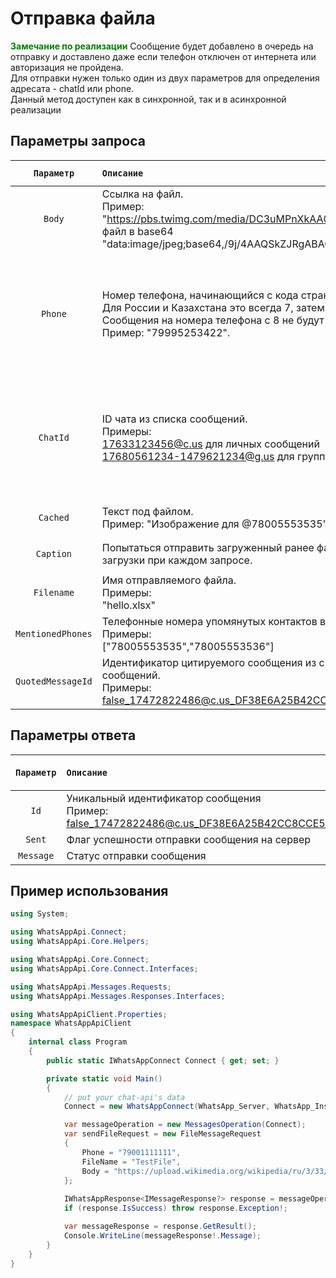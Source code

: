 ﻿# Отправка файла
**<span style="color:green">Замечание по реализации</span>** Сообщение будет добавлено в очередь на отправку и доставлено даже если телефон отключен от интернета или авторизация не пройдена.<br>
Для отправки нужен только один из двух параметров для определения адресата - chatId или phone.<br/>
Данный метод доступен как в синхронной, так и в асинхронной реализации

## Параметры запроса
| `Параметр` | `Описание`                        | `Тип данных параметра` | `Обязательный параметр` |
|:----------:|:----------------------------------|:----------------------:|:-----------------------:|
|  `Body`    | Ссылка на файл. <br/>Пример: "https://pbs.twimg.com/media/DC3uMPnXkAA0fK9.jpg" или <br/> файл в base64 "data:image/jpeg;base64,/9j/4AAQSkZJRgABAQ..."| `String` | <ul><li>- [x] </li></ul> |
|  `Phone`   | Номер телефона, начинающийся с кода страны. <br/> Для России и Казахстана это всегда 7, затем 10 цифр. <br/> Сообщения на номера телефона с 8 не будут доставлены. <br/> Пример: "79995253422". | `String` | <ul><li>- [x] Указан только Phone</li><li>- [ ] Указан только ChatId</li></ul> |
|  `ChatId`  | ID чата из списка сообщений. <br/> Примеры: <br/> 17633123456@c.us для личных сообщений<br/> 17680561234-1479621234@g.us для группы. | `String` | <ul><li>- [x] Указан только ChatId</li><li>- [ ] Указан только Phone</li></ul> |
|  `Cached`  | Текст под файлом. <br/> Пример: "Изображение для @78005553535". | `String` | <ul><li>- [ ] </li></ul> |
|  `Caption` | Попытаться отправить загруженный ранее файл вместо загрузки при каждом запросе. | `String` | <ul><li>- [ ] </li></ul> |
|  `Filename`| Имя отправляемого файла. <br/> Примеры: <br/> "hello.xlsx" | `String` | <ul><li>- [x] </li></ul> |
|  `MentionedPhones`  | Телефонные номера упомянутых контактов в массиве. <br/> Примеры: <br/> ["78005553535","78005553536"] | `MentionedPhonesCollection` | <ul><li>- [ ] </li></ul> |
|  `QuotedMessageId`  | Идентификатор цитируемого сообщения из списка сообщений. <br/> Примеры: <br/> false_17472822486@c.us_DF38E6A25B42CC8CCE57EC40F | `String` | <ul><li>- [ ] </li></ul> |

## Параметры ответа
|  `Параметр`   | `Описание`                        | `Тип данных параметра` | 
|:-------------:|:----------------------------------|:----------------------:|
|     `Id`      | Уникальный идентификатор сообщения<br/>Пример: false_17472822486@c.us_DF38E6A25B42CC8CCE57EC40F | `String` 
|    `Sent`     | Флаг успешности отправки сообщения на сервер | `Boolean`
|   `Message`   | Статус отправки сообщения<br/> | `String` 

## Пример использования
```csharp
using System;

using WhatsAppApi.Connect;
using WhatsAppApi.Core.Helpers;

using WhatsAppApi.Core.Connect;
using WhatsAppApi.Core.Connect.Interfaces;

using WhatsAppApi.Messages.Requests;
using WhatsAppApi.Messages.Responses.Interfaces;

using WhatsAppApiClient.Properties;
namespace WhatsAppApiClient
{
    internal class Program
    {
        public static IWhatsAppConnect Connect { get; set; }

        private static void Main()
        {
            // put your chat-api's data
            Connect = new WhatsAppConnect(WhatsApp_Server, WhatsApp_Instance, WhatsApp_Token); 

            var messageOperation = new MessagesOperation(Connect);
            var sendFileRequest = new FileMessageRequest
            {
                Phone = "79001111111",
                FileName = "TestFile",
                Body = "https://upload.wikimedia.org/wikipedia/ru/3/33/NatureCover2001.jpg"
            };
        
            IWhatsAppResponse<IMessageResponse?> response = messageOperation.SendFileMessage(sendFileRequest);
            if (response.IsSuccess) throw response.Exception!;

            var messageResponse = response.GetResult();
            Console.WriteLine(messageResponse!.Message);
        }
    }
}
```